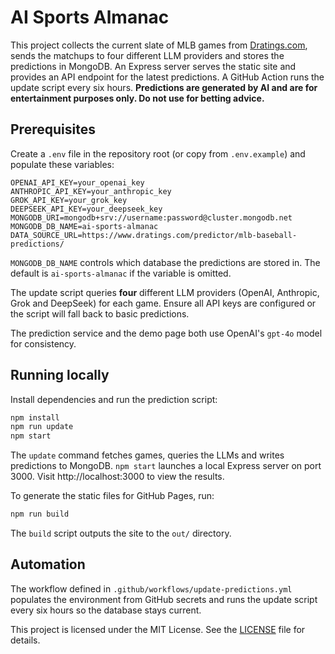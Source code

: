 # AI Sports Almanac

This project collects the current slate of MLB games from [Dratings.com](https://www.dratings.com/predictor/mlb-baseball-predictions/),
sends the matchups to four different LLM providers and stores the predictions in MongoDB.
An Express server serves the static site and provides an API endpoint for the latest predictions. A GitHub Action runs the update script every six hours.
**Predictions are generated by AI and are for entertainment purposes only. Do not use for betting advice.**

## Prerequisites

Create a `.env` file in the repository root (or copy from `.env.example`) and populate
these variables:

```
OPENAI_API_KEY=your_openai_key
ANTHROPIC_API_KEY=your_anthropic_key
GROK_API_KEY=your_grok_key
DEEPSEEK_API_KEY=your_deepseek_key
MONGODB_URI=mongodb+srv://username:password@cluster.mongodb.net
MONGODB_DB_NAME=ai-sports-almanac
DATA_SOURCE_URL=https://www.dratings.com/predictor/mlb-baseball-predictions/
```

`MONGODB_DB_NAME` controls which database the predictions are stored in.  The default
is `ai-sports-almanac` if the variable is omitted.

The update script queries **four** different LLM providers (OpenAI, Anthropic, Grok and DeepSeek) for each game. Ensure all API keys are configured or the script will fall back to basic predictions.

The prediction service and the demo page both use OpenAI's `gpt-4o` model for consistency.

## Running locally

Install dependencies and run the prediction script:

```bash
npm install
npm run update
npm start
```
The `update` command fetches games, queries the LLMs and writes predictions to MongoDB.
`npm start` launches a local Express server on port 3000. Visit http://localhost:3000 to view the results.

To generate the static files for GitHub Pages, run:

```bash
npm run build
```
The `build` script outputs the site to the `out/` directory.
## Automation
The workflow defined in `.github/workflows/update-predictions.yml` populates the
environment from GitHub secrets and runs the update script every six hours so the database stays current.

This project is licensed under the MIT License.  See the [LICENSE](LICENSE) file for
details.
